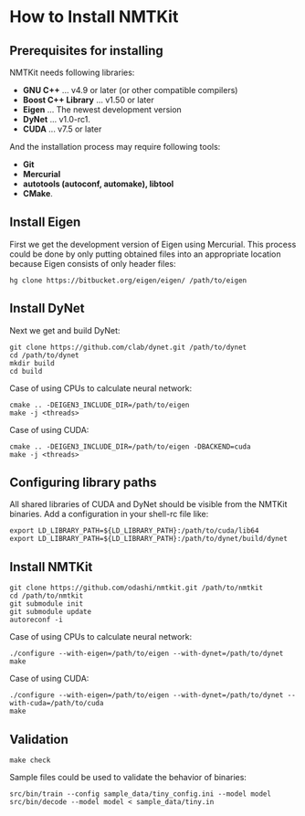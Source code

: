 How to Install NMTKit
=====================


Prerequisites for installing
----------------------------

NMTKit needs following libraries:

* **GNU C++** ... v4.9 or later (or other compatible compilers)
* **Boost C++ Library** ... v1.50 or later
* **Eigen** ... The newest development version
* **DyNet** ... v1.0-rc1.
* **CUDA** ... v7.5 or later


And the installation process may require following tools:

* **Git**
* **Mercurial**
* **autotools (autoconf, automake), libtool**
* **CMake**.


Install Eigen
-------------

First we get the development version of Eigen using Mercurial.
This process could be done by only putting obtained files into an appropriate
location because Eigen consists of only header files:

    hg clone https://bitbucket.org/eigen/eigen/ /path/to/eigen


Install DyNet
-------------

Next we get and build DyNet:

    git clone https://github.com/clab/dynet.git /path/to/dynet
    cd /path/to/dynet
    mkdir build
    cd build

Case of using CPUs to calculate neural network:

    cmake .. -DEIGEN3_INCLUDE_DIR=/path/to/eigen
    make -j <threads>

Case of using CUDA:

    cmake .. -DEIGEN3_INCLUDE_DIR=/path/to/eigen -DBACKEND=cuda
    make -j <threads>


Configuring library paths
-------------------------

All shared libraries of CUDA and DyNet should be visible from the NMTKit
binaries.
Add a configuration in your shell-rc file like:

    export LD_LIBRARY_PATH=${LD_LIBRARY_PATH}:/path/to/cuda/lib64
    export LD_LIBRARY_PATH=${LD_LIBRARY_PATH}:/path/to/dynet/build/dynet


Install NMTKit
--------------

    git clone https://github.com/odashi/nmtkit.git /path/to/nmtkit
    cd /path/to/nmtkit
    git submodule init
    git submodule update
    autoreconf -i

Case of using CPUs to calculate neural network:

    ./configure --with-eigen=/path/to/eigen --with-dynet=/path/to/dynet
    make

Case of using CUDA:

    ./configure --with-eigen=/path/to/eigen --with-dynet=/path/to/dynet --with-cuda=/path/to/cuda
    make


Validation
----------

    make check

Sample files could be used to validate the behavior of binaries:

    src/bin/train --config sample_data/tiny_config.ini --model model
    src/bin/decode --model model < sample_data/tiny.in
